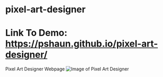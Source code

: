 # pixel-art-designer
# Link To Demo: https://pshaun.github.io/pixel-art-designer/
Pixel Art Designer Webpage
![Image of Pixel Art Designer](https://i.imgur.com/EDgPYlH.png)
